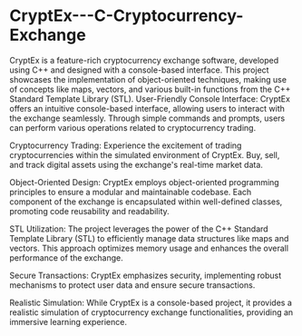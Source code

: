 # CryptEx---C-Cryptocurrency-Exchange
CryptEx is a feature-rich cryptocurrency exchange software, developed using C++ and designed with a console-based interface. This project showcases the implementation of object-oriented techniques, making use of concepts like maps, vectors, and various built-in functions from the C++ Standard Template Library (STL).
User-Friendly Console Interface: CryptEx offers an intuitive console-based interface, allowing users to interact with the exchange seamlessly. Through simple commands and prompts, users can perform various operations related to cryptocurrency trading.

Cryptocurrency Trading: Experience the excitement of trading cryptocurrencies within the simulated environment of CryptEx. Buy, sell, and track digital assets using the exchange's real-time market data.

Object-Oriented Design: CryptEx employs object-oriented programming principles to ensure a modular and maintainable codebase. Each component of the exchange is encapsulated within well-defined classes, promoting code reusability and readability.

STL Utilization: The project leverages the power of the C++ Standard Template Library (STL) to efficiently manage data structures like maps and vectors. This approach optimizes memory usage and enhances the overall performance of the exchange.

Secure Transactions: CryptEx emphasizes security, implementing robust mechanisms to protect user data and ensure secure transactions.

Realistic Simulation: While CryptEx is a console-based project, it provides a realistic simulation of cryptocurrency exchange functionalities, providing an immersive learning experience.
